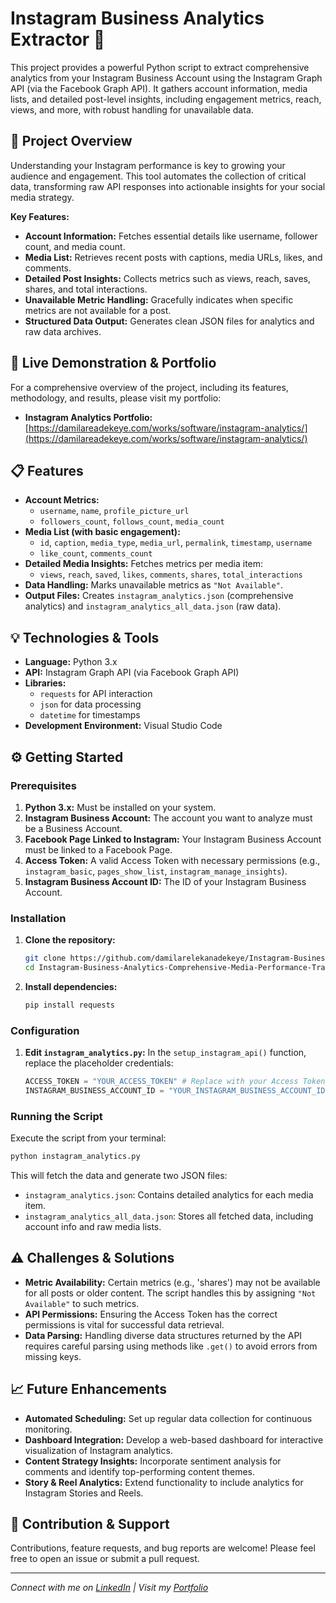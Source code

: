# Instagram Business Analytics Extractor 📸

This project provides a powerful Python script to extract comprehensive analytics from your Instagram Business Account using the Instagram Graph API (via the Facebook Graph API). It gathers account information, media lists, and detailed post-level insights, including engagement metrics, reach, views, and more, with robust handling for unavailable data.

## 🚀 Project Overview

Understanding your Instagram performance is key to growing your audience and engagement. This tool automates the collection of critical data, transforming raw API responses into actionable insights for your social media strategy.

**Key Features:**
*   **Account Information:** Fetches essential details like username, follower count, and media count.
*   **Media List:** Retrieves recent posts with captions, media URLs, likes, and comments.
*   **Detailed Post Insights:** Collects metrics such as views, reach, saves, shares, and total interactions.
*   **Unavailable Metric Handling:** Gracefully indicates when specific metrics are not available for a post.
*   **Structured Data Output:** Generates clean JSON files for analytics and raw data archives.

## 🔗 Live Demonstration & Portfolio

For a comprehensive overview of the project, including its features, methodology, and results, please visit my portfolio:

*   **Instagram Analytics Portfolio:** [https://damilareadekeye.com/works/software/instagram-analytics/](https://damilareadekeye.com/works/software/instagram-analytics/)

## 📋 Features

*   **Account Metrics:**
    *   `username`, `name`, `profile_picture_url`
    *   `followers_count`, `follows_count`, `media_count`
*   **Media List (with basic engagement):**
    *   `id`, `caption`, `media_type`, `media_url`, `permalink`, `timestamp`, `username`
    *   `like_count`, `comments_count`
*   **Detailed Media Insights:** Fetches metrics per media item:
    *   `views`, `reach`, `saved`, `likes`, `comments`, `shares`, `total_interactions`
*   **Data Handling:** Marks unavailable metrics as `"Not Available"`.
*   **Output Files:** Creates `instagram_analytics.json` (comprehensive analytics) and `instagram_analytics_all_data.json` (raw data).

## 💡 Technologies & Tools

*   **Language:** Python 3.x
*   **API:** Instagram Graph API (via Facebook Graph API)
*   **Libraries:**
    *   `requests` for API interaction
    *   `json` for data processing
    *   `datetime` for timestamps
*   **Development Environment:** Visual Studio Code

## ⚙️ Getting Started

### Prerequisites

1.  **Python 3.x:** Must be installed on your system.
2.  **Instagram Business Account:** The account you want to analyze must be a Business Account.
3.  **Facebook Page Linked to Instagram:** Your Instagram Business Account must be linked to a Facebook Page.
4.  **Access Token:** A valid Access Token with necessary permissions (e.g., `instagram_basic`, `pages_show_list`, `instagram_manage_insights`).
5.  **Instagram Business Account ID:** The ID of your Instagram Business Account.

### Installation

1.  **Clone the repository:**
    ```bash
    git clone https://github.com/damilarelekanadekeye/Instagram-Business-Analytics-Comprehensive-Media-Performance-Tracking.git
    cd Instagram-Business-Analytics-Comprehensive-Media-Performance-Tracking
    ```

2.  **Install dependencies:**
    ```bash
    pip install requests
    ```

### Configuration

1.  **Edit `instagram_analytics.py`:**
    In the `setup_instagram_api()` function, replace the placeholder credentials:
    ```python
    ACCESS_TOKEN = "YOUR_ACCESS_TOKEN" # Replace with your Access Token please, mine is confidential.
    INSTAGRAM_BUSINESS_ACCOUNT_ID = "YOUR_INSTAGRAM_BUSINESS_ACCOUNT_ID" # Replace with your Instagram Business Account ID,  mine is confidential.
    ```

### Running the Script

Execute the script from your terminal:

```bash
python instagram_analytics.py
```

This will fetch the data and generate two JSON files:
*   `instagram_analytics.json`: Contains detailed analytics for each media item.
*   `instagram_analytics_all_data.json`: Stores all fetched data, including account info and raw media lists.

## ⚠️ Challenges & Solutions

*   **Metric Availability:** Certain metrics (e.g., 'shares') may not be available for all posts or older content. The script handles this by assigning `"Not Available"` to such metrics.
*   **API Permissions:** Ensuring the Access Token has the correct permissions is vital for successful data retrieval.
*   **Data Parsing:** Handling diverse data structures returned by the API requires careful parsing using methods like `.get()` to avoid errors from missing keys.

## 📈 Future Enhancements

*   **Automated Scheduling:** Set up regular data collection for continuous monitoring.
*   **Dashboard Integration:** Develop a web-based dashboard for interactive visualization of Instagram analytics.
*   **Content Strategy Insights:** Incorporate sentiment analysis for comments and identify top-performing content themes.
*   **Story & Reel Analytics:** Extend functionality to include analytics for Instagram Stories and Reels.

## 🤝 Contribution & Support

Contributions, feature requests, and bug reports are welcome! Please feel free to open an issue or submit a pull request.

---

_Connect with me on [LinkedIn](https://www.linkedin.com/in/damilareadekeye/) | Visit my [Portfolio](https://damilareadekeye.com)_
